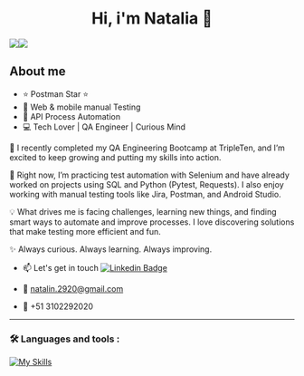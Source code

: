 <div align="center">
<h1 align="center">Hi, i'm Natalia 👋</h1>
</div>
<img decoding="async" src="https://media.licdn.com/dms/image/v2/D5616AQHT_ra3N5AQvw/profile-displaybackgroundimage-shrink_350_1400/B56ZjIH47YHUAg-/0/1755704179704?e=1758758400&v=beta&t=JOAKFCRD2UccXrD9B9EXPJ24O4tKfmIvARJsqXWdo3A"

 [![](https://img.shields.io/badge/LinkedIn-0077B5?style=for-the-badge&logo=linkedin&logoColor=white)](https://www.linkedin.com/in/natamolinaqa/)

## About me

- ⭐ Postman Star ⭐
- 🐛 Web & mobile manual Testing
- 📲 API Process Automation
- 💻 Tech Lover | QA Engineer | Curious Mind

🔭 I recently completed my QA Engineering Bootcamp at TripleTen, and I’m excited to keep growing and putting my skills into action.

🌱 Right now, I’m practicing test automation with Selenium and have already worked on projects using SQL and Python (Pytest, Requests). I also enjoy working with manual testing tools like Jira, Postman, and Android Studio.

💡 What drives me is facing challenges, learning new things, and finding smart ways to automate and improve processes. I love discovering solutions that make testing more efficient and fun.

✨ Always curious. Always learning. Always improving.
<br>

* :mailbox: Let's get in touch  [![Linkedin Badge](https://img.shields.io/badge/-Natalia-blue?style=flat&logo=Linkedin&logoColor=white)](https://www.linkedin.com/in/natamolinaqa)
* :e-mail: natalin.2920@gmail.com

* :iphone: +51 3102292020

---

### :hammer_and_wrench: Languages and tools :
<div id="header" align="left">
  
   [![My Skills](https://skillicons.dev/icons?i=py,postman,java,postgres,github,unreal,angular,nodejs,js,html,css)](https://skillicons.dev)

</div>
